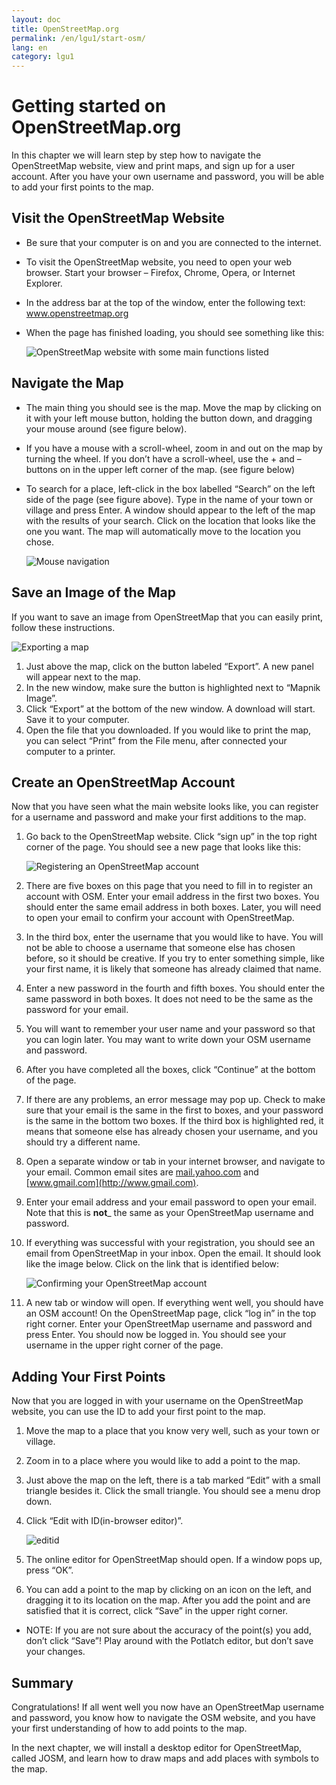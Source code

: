 ```yaml
---
layout: doc
title: OpenStreetMap.org
permalink: /en/lgu1/start-osm/
lang: en
category: lgu1
---
```


Getting started on OpenStreetMap.org
====================================

In this chapter we will learn step by step how to navigate the
OpenStreetMap website, view and print maps, and sign up for a user
account. After you have your own username and password, you will be able
to add your first points to the map.

Visit the OpenStreetMap Website
-------------------------------

-   Be sure that your computer is on and you are connected to the
    internet.
-   To visit the OpenStreetMap website, you need to open your web
    browser. Start your browser – Firefox, Chrome, Opera, or Internet
    Explorer.
-   In the address bar at the top of the window, enter the following
    text: www.openstreetmap.org
-   When the page has finished loading, you should see something like
    this:

    ![OpenStreetMap website with some main functions listed][]

Navigate the Map
----------------

-   The main thing you should see is the map. Move the map by clicking
    on it with your left mouse button, holding the button down, and
    dragging your mouse around (see figure below).
-   If you have a mouse with a scroll-wheel, zoom in and out on the map
    by turning the wheel. If you don’t have a scroll-wheel, use the +
    and – buttons on in the upper left corner of the map. (see figure
    below)
-   To search for a place, left-click in the box labelled “Search” on
    the left side of the page (see figure above). Type in the name of
    your town or village and press Enter. A window should appear to the
    left of the map with the results of your search. Click on the
    location that looks like the one you want. The map will
    automatically move to the location you chose.

    ![Mouse navigation][]

Save an Image of the Map
------------------------

If you want to save an image from OpenStreetMap that you can easily
print, follow these instructions.

![Exporting a map][]

1.  Just above the map, click on the button labeled “Export”. A new
    panel will appear next to the map.
2.  In the new window, make sure the button is highlighted next to
    “Mapnik Image”.
3.  Click “Export” at the bottom of the new window. A download will
    start. Save it to your computer.
4.  Open the file that you downloaded. If you would like to print the
    map, you can select “Print” from the File menu, after connected your
    computer to a printer.

Create an OpenStreetMap Account
-------------------------------

Now that you have seen what the main website looks like, you can
register for a username and password and make your first additions
to the map.

1.  Go back to the OpenStreetMap website. Click “sign up” in the top
    right corner of the page.
    You should see a new page that looks like this:

    ![Registering an OpenStreetMap account][]
2.  There are five boxes on this page that you need to fill in to
    register an account with OSM. Enter your email address in the first
	two boxes. You should enter the same email address in both boxes.
	Later, you will need to open your email to confirm your account
	with OpenStreetMap.
3.  In the third box, enter the username that you would like to have.
    You will not be able to choose a username that someone else has
    chosen before, so it should be creative. If you try to enter
    something simple, like your first name, it is likely that someone
    has already claimed that name.
4.  Enter a new password in the fourth and fifth boxes. You should enter
    the same password in both boxes. It does not need to be the same as
    the password for your email.
5.  You will want to remember your user name and your password so that
    you can login later. You may want to write down your OSM username
    and password.
6.  After you have completed all the boxes, click “Continue” at the
    bottom of the page.
7.  If there are any problems, an error message may pop up. Check to
    make sure that your email is the same in the first to boxes, and
    your password is the same in the bottom two boxes. If the third box
    is highlighted red, it means that someone else has already chosen
    your username, and you should try a different name.
8.  Open a separate window or tab in your internet browser, and navigate
    to your email.  Common email sites are [mail.yahoo.com](http://mail.yahoo.com)
    and [www.gmail.com](http://www.gmail.com).
9.  Enter your email address and your email password to open your email.
    Note that this is __not___ the same as your OpenStreetMap username and
    password.
10. If everything was successful with your registration, you should see
    an email from OpenStreetMap in your inbox. Open the email. It should
    look like the image below. Click on the link that is identified
    below:

    ![Confirming your OpenStreetMap account][]
11. A new tab or window will open. If everything went well, you should
    have an OSM account!
    On the OpenStreetMap page, click “log in” in the top right corner.
    Enter your OpenStreetMap username and password and press Enter. You
    should now be logged in. You should see your username in the upper
    right corner of the page.

Adding Your First Points
------------------------

Now that you are logged in with your username on the OpenStreetMap
website, you can use the ID to add your first point to
the map.

1.  Move the map to a place that you know very well, such as your town
    or village.
2.  Zoom in to a place where you would like to add a point to the map.
3.  Just above the map on the left, there is a tab marked “Edit” with a small
    triangle besides it. Click the small triangle. You should see a menu
    drop down.
4.  Click “Edit with ID(in-browser editor)”.

	![editid][]
5.  The online editor for OpenStreetMap should open. If a window pops
    up, press “OK”.
6.  You can add a point to the map by clicking on an icon on the left,
    and dragging it to its location on the map. After you add the point
    and are satisfied that it is correct, click “Save” in the upper
    right corner.
-   NOTE: If you are not sure about the accuracy of the point(s) you
    add, don’t click “Save”! Play around with the Potlatch editor, but
    don’t save your changes.

Summary
-------

Congratulations! If all went well you now have an OpenStreetMap username
and password, you know how to navigate the OSM website, and you have
your first understanding of how to add points to the map.

In the next chapter, we will install a desktop editor for OpenStreetMap,
called JOSM, and learn how to draw maps and add places with symbols to 
the map.

[OpenStreetMap website with some main functions listed]: {{site.baseurl}}/images/start_osm.png
[Mouse navigation]: {{site.baseurl}}/images/start_mouse_en.png
[Exporting a map]: {{site.baseurl}}/images/en_beg_ch2_image04.png
[Registering an OpenStreetMap account]: {{site.baseurl}}/images/start_register_en.png
[Confirming your OpenStreetMap account]: {{site.baseurl}}/images/start_confirm_en.png
[editid]: {{site.baseurl}}/images/en_beg_ch3_image000.png
